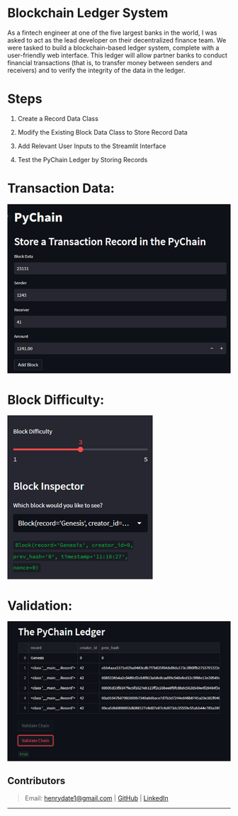 # Blockchain Ledger System
As a fintech engineer at one of the five largest banks in the world, I was asked to act as the lead developer on their decentralized finance team. We were tasked to build a blockchain-based ledger system, complete with a user-friendly web interface. This ledger will allow partner banks to conduct financial transactions (that is, to transfer money between senders and receivers) and to verify the integrity of the data in the ledger.

# Steps
1. Create a Record Data Class

2. Modify the Existing Block Data Class to Store Record Data

3. Add Relevant User Inputs to the Streamlit Interface

4. Test the PyChain Ledger by Storing Records


# Transaction Data:

![Image](Transaction_data.png)

# Block Difficulty:

![Image](block_difficulty.png)

# Validation:

![Image](validation.png)

## Contributors
> Email: henrydate1@gmail.com |
> [GitHub](https://github.com/henrydate) |
> [LinkedIn](https://www.linkedin.com/in/henry-date-9356351a4/)

---
